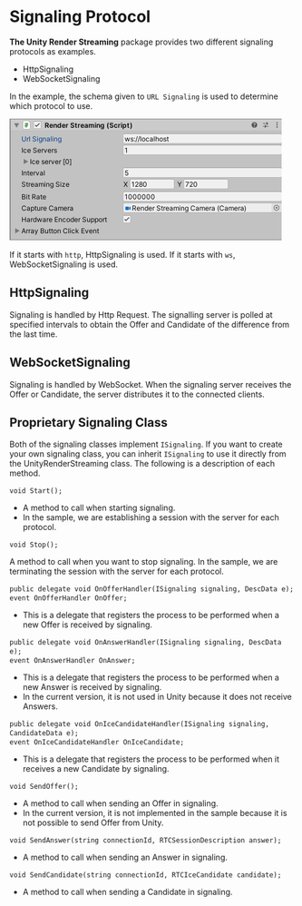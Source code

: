 # Signaling Protocol

**The Unity Render Streaming** package provides two different signaling protocols as examples.

- HttpSignaling
- WebSocketSignaling

In the example, the schema given to `URL Signaling` is used to determine which protocol to use.

![Render Streaming backend](../images/websocket_signaling_inspector.png)

If it starts with `http`, HttpSignaling is used. If it starts with `ws`, WebSocketSignaling is used.

## HttpSignaling
Signaling is handled by Http Request.
The signalling server is polled at specified intervals to obtain the Offer and Candidate of the difference from the last time.

## WebSocketSignaling
Signaling is handled by WebSocket.
When the signaling server receives the Offer or Candidate, the server distributes it to the connected clients.

## Proprietary Signaling Class
Both of the signaling classes implement `ISignaling`.
If you want to create your own signaling class, you can inherit `ISignaling` to use it directly from the UnityRenderStreaming class.
The following is a description of each method.

```
void Start();
```
- A method to call when starting signaling.
- In the sample, we are establishing a session with the server for each protocol.

```
void Stop();
```
A method to call when you want to stop signaling.
In the sample, we are terminating the session with the server for each protocol.

```
public delegate void OnOfferHandler(ISignaling signaling, DescData e);
event OnOfferHandler OnOffer;
```
- This is a delegate that registers the process to be performed when a new Offer is received by signaling.

```
public delegate void OnAnswerHandler(ISignaling signaling, DescData e);
event OnAnswerHandler OnAnswer;
```
- This is a delegate that registers the process to be performed when a new Answer is received by signaling.
- In the current version, it is not used in Unity because it does not receive Answers.

```
public delegate void OnIceCandidateHandler(ISignaling signaling, CandidateData e);
event OnIceCandidateHandler OnIceCandidate;
```
- This is a delegate that registers the process to be performed when it receives a new Candidate by signaling.

```
void SendOffer();
```
- A method to call when sending an Offer in signaling.
- In the current version, it is not implemented in the sample because it is not possible to send Offer from Unity.

```
void SendAnswer(string connectionId, RTCSessionDescription answer);
```
- A method to call when sending an Answer in signaling.

```
void SendCandidate(string connectionId, RTCIceCandidate candidate);
```
- A method to call when sending a Candidate in signaling.
